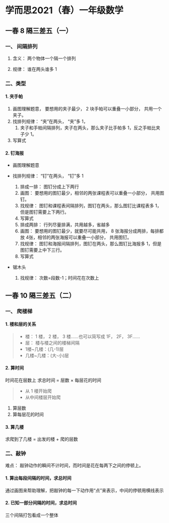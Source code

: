 # 学而思2021（春）一年级数学

## 一春 8 隔三差五（一）

### 一、 间隔排列

1. 含义： 两个物体一个隔一个排列

2. 规律： 谁在两头谁多 1

### 二、类型

#### 1. 夹手帕

1. 画图理解题意， 要想用的夹子最少， 2 块手帕可以重叠一小部分， 共用一个夹子。
2. 找排列规律： “夹”在两头， “夹”多 1， 
   1. 夹子和手帕间隔排列，夹子在两头，那么夹子比手帕多 1，反之手帕比夹子少 1。
3. 写算式

#### 2. 钉海报

- 画图理解题意
- 找排列规律： “钉”在两头， “钉”多 1

  1. 排成一排： 图钉分成上下两行
  2. 画图： 要想用的图钉最少，相邻的两张课程表可以重叠一小部分， 共用图钉。
  3. 找规律： 图钉和课程表间隔排列，图钉在两头，那么图钉比课程表多 1，但是图钉需要上下两行。
  4. 写算式
  5. 排成两排： 行列尽量排满，共用越多，省越多
  6. 画图： 要想用的图钉最少，就要尽可能共用， 8 张海报分成两排，每排都放 4张，相邻的两张海报可以重叠一小部分， 共用图钉。
  7. 找规律： 图钉和海报间隔排列，图钉在两头，那么图钉比海报多 1，但是图钉需要上中下三行。
  8. 写算式

- 锯木头

  1. 找规律： 次数=段数-1；时间花在次数上

## 一春 10 隔三差五（二）

### 一、 爬楼梯

#### 1. 楼和层的关系

> - 楼： 1 楼， 2 楼， 3 楼......也可以简写成 1F， 2F， 3F......
> - 层： 楼与楼之间的楼梯间隔
> - 1楼~几楼：(几-1)层
> - 几楼~几楼：(大-小)层

#### 2. 算时间

时间花在层数上
求总时间 = 层数 × 每层花的时间

> - 从 1 楼开始爬
> - 从中间楼层开始爬

1. 算层数
2. 算每层花的时间

#### 3. 算几楼

求爬到了几楼 = 出发的楼 + 爬的层数

### 二、敲钟

难点： 敲钟动作的瞬间不计时间，而时间是花在每两下之间的停顿上。

#### 1. 算出每段间隔的时间，求总时间

通过画图来帮助理解，把敲钟的每一下动作用“点”来表示，中间的停顿用横线表示

#### 2. 已知一部分间隔的时间，求总时间

三个间隔打包看成一个整体

